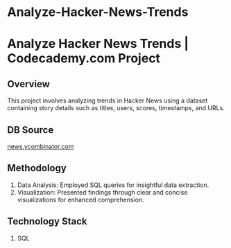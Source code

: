 # Analyze-Hacker-News-Trends

<h1>Analyze Hacker News Trends | Codecademy.com Project </h1>

## Overview

This project involves analyzing trends in Hacker News using a dataset containing story details such as titles, users, scores, timestamps, and URLs.

## DB Source

[news.ycombinator.com](https://news.ycombinator.com/)

## Methodology

1. Data Analysis: Employed SQL queries for insightful data extraction.
2. Visualization: Presented findings through clear and concise visualizations for enhanced comprehension.

## Technology Stack

1. SQL
